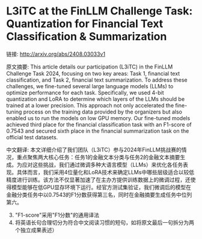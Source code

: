 # L3iTC at the FinLLM Challenge Task: Quantization for Financial Text Classification & Summarization

链接: http://arxiv.org/abs/2408.03033v1

原文摘要:
This article details our participation (L3iTC) in the FinLLM Challenge Task
2024, focusing on two key areas: Task 1, financial text classification, and
Task 2, financial text summarization. To address these challenges, we
fine-tuned several large language models (LLMs) to optimize performance for
each task. Specifically, we used 4-bit quantization and LoRA to determine which
layers of the LLMs should be trained at a lower precision. This approach not
only accelerated the fine-tuning process on the training data provided by the
organizers but also enabled us to run the models on low GPU memory. Our
fine-tuned models achieved third place for the financial classification task
with an F1-score of 0.7543 and secured sixth place in the financial
summarization task on the official test datasets.

中文翻译:
本文详细介绍了我们团队（L3iTC）参与2024年FinLLM挑战赛的情况，重点聚焦两大核心任务：任务1的金融文本分类与任务2的金融文本摘要生成。为应对这些挑战，我们通过微调多种大语言模型（LLMs）来优化各任务表现。具体而言，我们采用4位量化和LoRA技术来确定LLMs中哪些层级适合以较低精度进行训练。该方法不仅显著加速了在主办方提供训练数据上的微调过程，还使得模型能够在低GPU显存环境下运行。经官方测试集验证，我们微调后的模型在金融分类任务中以0.7543的F1分数获得第三名，同时在金融摘要生成任务中位列第六。


3. "F1-score"采用"F1分数"的通用译法
4. 将英语长句合理切分为符合中文阅读习惯的短句，如将原文最后一句拆分为两个独立成果表述）
